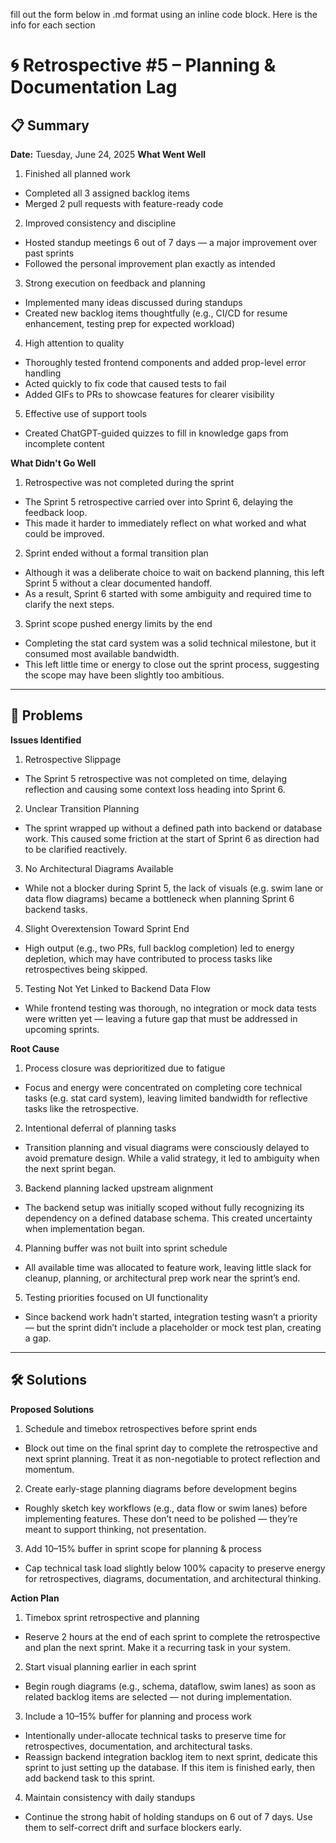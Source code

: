 fill out the form below in .md format using an inline code block. Here is the info for each section


# 🌀 Retrospective #5 – Planning & Documentation Lag

## 📋 Summary
**Date:** Tuesday, June 24, 2025
**What Went Well**
1. Finished all planned work
  - Completed all 3 assigned backlog items
  - Merged 2 pull requests with feature-ready code

2. Improved consistency and discipline
  - Hosted standup meetings 6 out of 7 days — a major improvement over past sprints
  - Followed the personal improvement plan exactly as intended

3. Strong execution on feedback and planning
  - Implemented many ideas discussed during standups
  - Created new backlog items thoughtfully (e.g., CI/CD for resume enhancement, testing prep for expected workload)

4. High attention to quality
  - Thoroughly tested frontend components and added prop-level error handling
  - Acted quickly to fix code that caused tests to fail
  - Added GIFs to PRs to showcase features for clearer visibility

5. Effective use of support tools
  - Created ChatGPT-guided quizzes to fill in knowledge gaps from incomplete content

**What Didn't Go Well**
1. Retrospective was not completed during the sprint
  - The Sprint 5 retrospective carried over into Sprint 6, delaying the feedback loop.
  - This made it harder to immediately reflect on what worked and what could be improved.

2. Sprint ended without a formal transition plan
  - Although it was a deliberate choice to wait on backend planning, this left Sprint 5 without a clear documented handoff.
  - As a result, Sprint 6 started with some ambiguity and required time to clarify the next steps.

3. Sprint scope pushed energy limits by the end
  - Completing the stat card system was a solid technical milestone, but it consumed most available bandwidth.
  - This left little time or energy to close out the sprint process, suggesting the scope may have been slightly too ambitious.

---

## 🧩 Problems

**Issues Identified**
1. Retrospective Slippage
  - The Sprint 5 retrospective was not completed on time, delaying reflection and causing some context loss heading into Sprint 6.

2. Unclear Transition Planning
  - The sprint wrapped up without a defined path into backend or database work. This caused some friction at the start of Sprint 6 as direction had to be clarified reactively.

3. No Architectural Diagrams Available
  - While not a blocker during Sprint 5, the lack of visuals (e.g. swim lane or data flow diagrams) became a bottleneck when planning Sprint 6 backend tasks.

4. Slight Overextension Toward Sprint End
  - High output (e.g., two PRs, full backlog completion) led to energy depletion, which may have contributed to process tasks like retrospectives being skipped.

5. Testing Not Yet Linked to Backend Data Flow
  - While frontend testing was thorough, no integration or mock data tests were written yet — leaving a future gap that must be addressed in upcoming sprints.


**Root Cause**
1. Process closure was deprioritized due to fatigue
  - Focus and energy were concentrated on completing core technical tasks (e.g. stat card system), leaving limited bandwidth for reflective tasks like the retrospective.

2. Intentional deferral of planning tasks
  - Transition planning and visual diagrams were consciously delayed to avoid premature design. While a valid strategy, it led to ambiguity when the next sprint began.

3. Backend planning lacked upstream alignment
  - The backend setup was initially scoped without fully recognizing its dependency on a defined database schema. This created uncertainty when implementation began.

4. Planning buffer was not built into sprint schedule
  - All available time was allocated to feature work, leaving little slack for cleanup, planning, or architectural prep work near the sprint’s end.

5. Testing priorities focused on UI functionality
  - Since backend work hadn’t started, integration testing wasn’t a priority — but the sprint didn’t include a placeholder or mock test plan, creating a gap.
---

## 🛠️ Solutions

**Proposed Solutions**
1. Schedule and timebox retrospectives before sprint ends
  - Block out time on the final sprint day to complete the retrospective and next sprint planning. Treat it as non-negotiable to protect reflection and momentum.

2. Create early-stage planning diagrams before development begins
  - Roughly sketch key workflows (e.g., data flow or swim lanes) before implementing features. These don’t need to be polished — they’re meant to support thinking, not presentation.

3. Add 10–15% buffer in sprint scope for planning & process
  - Cap technical task load slightly below 100% capacity to preserve energy for retrospectives, diagrams, documentation, and architectural thinking.


**Action Plan**
1. Timebox sprint retrospective and planning
  - Reserve 2 hours at the end of each sprint to complete the retrospective and plan the next sprint. Make it a recurring task in your system.

2. Start visual planning earlier in each sprint
  - Begin rough diagrams (e.g., schema, dataflow, swim lanes) as soon as related backlog items are selected — not during implementation.

3. Include a 10–15% buffer for planning and process work
  - Intentionally under-allocate technical tasks to preserve time for retrospectives, documentation, and architectural tasks.
  - Reassign backend integration backlog item to next sprint, dedicate this sprint to just setting up the database. If this item is finished early, then add backend task to this sprint.

4. Maintain consistency with daily standups
  - Continue the strong habit of holding standups on 6 out of 7 days. Use them to self-correct drift and surface blockers early.